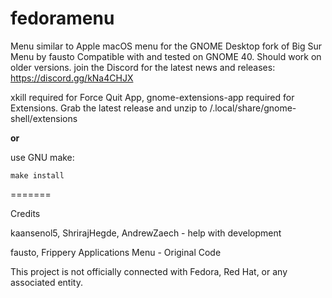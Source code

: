 # fedoramenu
Menu similar to Apple macOS menu for the GNOME Desktop
fork of Big Sur Menu by fausto
Compatible with and tested on GNOME 40. Should work on older versions.
join the Discord for the latest news and releases: https://discord.gg/kNa4CHJX

xkill required for Force Quit App, gnome-extensions-app required for Extensions.
Grab the latest release and unzip to /.local/share/gnome-shell/extensions

**or**

use GNU make:

    make install
=======

Credits

kaansenol5, ShrirajHegde, AndrewZaech - help with development

fausto, Frippery Applications Menu - Original Code

This project is not officially connected with Fedora, Red Hat, or any associated entity.

